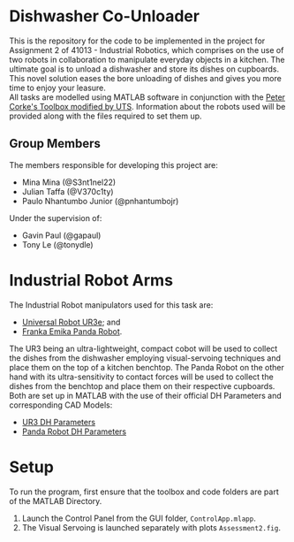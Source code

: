 # Dishwasher Co-Unloader

This is the repository for the code to be implemented in the project for Assignment 2 of 41013 - Industrial Robotics, which comprises on the use of two robots in collaboration to manipulate everyday objects in a kitchen.
The ultimate goal is to unload a dishwasher and store its dishes on cupboards. This novel solution eases the bore unloading of dishes and gives you more time to enjoy your leasure. <br />
All tasks are modelled using MATLAB software in conjunction with the [Peter Corke's Toolbox modified by UTS](https://drive.google.com/file/d/1LIiJwiqPY4zTxIY6XEu7v6YEde-dq9xP/view?usp=sharing). Information about the robots used will be provided along with the files required to set them up.

## Group Members
The members responsible for developing this project are:
- Mina Mina (@S3nt1nel22)
- Julian Taffa (@V370c1ty)
- Paulo Nhantumbo Junior (@pnhantumbojr)

Under the supervision of:
- Gavin Paul (@gapaul)
- Tony Le (@tonydle)

# Industrial Robot Arms

The Industrial Robot manipulators used for this task are:
- [Universal Robot UR3e](https://www.universal-robots.com/products/); and
- [Franka Emika Panda Robot](https://www.franka.de/).

The UR3 being an ultra-lightweight, compact cobot will be used to collect the dishes from the dishwasher employing visual-servoing techniques and place them on the top of a kitchen benchtop. The Panda Robot on the other hand with its ultra-sensitivity to contact forces will be used to collect the dishes from the benchtop and place them on their respective cupboards.
Both are set up in MATLAB with the use of their official DH Parameters and corresponding CAD Models:
- [UR3 DH Parameters](https://www.universal-robots.com/articles/ur/application-installation/dh-parameters-for-calculations-of-kinematics-and-dynamics/)
- [Panda Robot DH Parameters](https://frankaemika.github.io/docs/control_parameters.html#denavithartenberg-parameters)

# Setup
To run the program, first ensure that the toolbox and code folders are part of the MATLAB Directory.
1. Launch the Control Panel from the GUI folder, `ControlApp.mlapp`.
2. The Visual Servoing is launched separately with plots `Assessment2.fig`.
